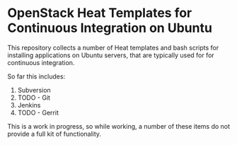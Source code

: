 OpenStack Heat Templates for Continuous Integration on Ubuntu
===================================================

This repository collects a number of Heat templates and bash scripts for 
installing applications on Ubuntu servers, that are typically used for 
for continuous integration.

So far this includes:

1. Subversion
2. TODO - Git
3. Jenkins
4. TODO - Gerrit

This is a work in progress, so while working, a number of these items
do not provide a full kit of functionality.
